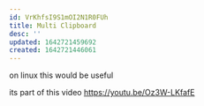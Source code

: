 ```yaml
---
id: VrKhfsI9S1mOI2N1R0FUh
title: Multi Clipboard
desc: ''
updated: 1642721459692
created: 1642721446061
---
```


on linux this would be useful

its part of this video <https://youtu.be/Oz3W-LKfafE>
